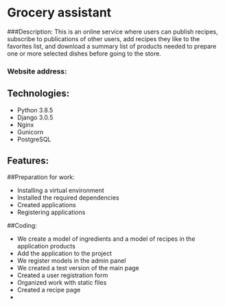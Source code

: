 # Grocery assistant
###Description:
This is an online service where users can publish recipes, subscribe to publications of other users, add recipes they like to the favorites list, and download a summary list of products needed to prepare one or more selected dishes before going to the store.
### Website address:

## Technologies:
- Python 3.8.5
- Django 3.0.5
- Nginx
- Gunicorn
- PostgreSQL

## Features:

##Preparation for work:
- Installing a virtual environment
- Installed the required dependencies
- Created applications
- Registering applications

##Coding:
- We create a model of ingredients and a model of recipes in the application products
- Add the application to the project
- We register models in the admin panel
- We created a test version of the main page
- Created a user registration form
- Organized work with static files
- Created a recipe page
- 

